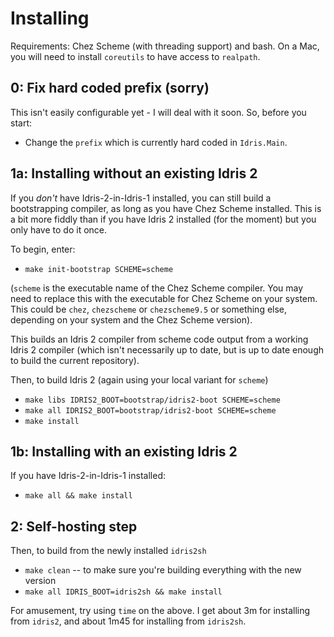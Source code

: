 Installing
==========

Requirements: Chez Scheme (with threading support) and bash. On a Mac, you
will need to install `coreutils` to have access to `realpath`.

0: Fix hard coded prefix (sorry)
--------------------------------

This isn't easily configurable yet - I will deal with it soon. So, before
you start:

* Change the `prefix` which is currently hard coded in `Idris.Main`.

1a: Installing without an existing Idris 2
------------------------------------------

If you *don't* have  Idris-2-in-Idris-1 installed, you can still build a
bootstrapping compiler, as long as you have Chez Scheme installed. This is a
bit more fiddly than if you have Idris 2 installed (for the moment) but you
only have to do it once.

To begin, enter:

* `make init-bootstrap SCHEME=scheme`

(`scheme` is the executable name of the Chez Scheme compiler.  You may need to
replace this with the executable for Chez Scheme on your system. This could be
`chez`, `chezscheme` or `chezscheme9.5` or something else, depending on your
system and the Chez Scheme version).

This builds an Idris 2 compiler from scheme code output from a working Idris 2
compiler (which isn't necessarily up to date, but is up to date enough to
build the current repository).

Then, to build Idris 2 (again using your local variant for `scheme`)

* `make libs IDRIS2_BOOT=bootstrap/idris2-boot SCHEME=scheme`
* `make all IDRIS2_BOOT=bootstrap/idris2-boot SCHEME=scheme`
* `make install`

1b: Installing with an existing Idris 2
---------------------------------------

If you have Idris-2-in-Idris-1 installed: 

* `make all && make install`

2: Self-hosting step
--------------------

Then, to build from the newly installed `idris2sh`

* `make clean` -- to make sure you're building everything with the new version
* `make all IDRIS_BOOT=idris2sh && make install`

For amusement, try using `time` on the above. I get about 3m for installing
from `idris2`, and about 1m45 for installing from `idris2sh`.
